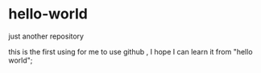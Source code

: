 # hello-world
just another repository

this is the first using for me to use github , I hope I can learn it from "hello world";
